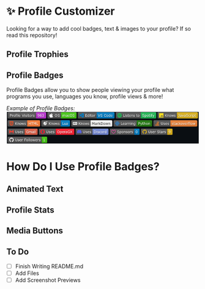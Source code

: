 # ✨ Profile Customizer
Looking for a way to add cool badges, text &amp; images to your profile? If so read this repository!

## Profile Trophies

## Profile Badges
Profile Badges allow you to show people viewing your profile what programs you use, languages you know, profile views & more!

*Example of Profile Badges:*
![Profile Badges Example](Screenshots/badges_example.png)

# How Do I Use Profile Badges?

## Animated Text

## Profile Stats

## Media Buttons

## To Do
- [ ] Finish Writing README.md
- [ ] Add Files
- [ ] Add Screenshot Previews
